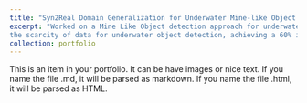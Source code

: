 ```yaml
---
title: "Syn2Real Domain Generalization for Underwater Mine-like Object Detection Using Side-Scan Sonar."
excerpt: "Worked on a Mine Like Object detection approach for underwater submarines on a project in collaboration with Naval Science and Technology Laboratory of DRDO (Defence Research and Development Organization). Developed a domain generalization approach using side scan sonar images and di↵usion models to address
the scarcity of data for underwater object detection, achieving a 60% improvement in mAP.<br/><img src='/images/500x300.png'>"
collection: portfolio
---
```


This is an item in your portfolio. It can be have images or nice text. If you name the file .md, it will be parsed as markdown. If you name the file .html, it will be parsed as HTML. 
